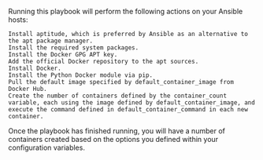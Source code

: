 Running this playbook will perform the following actions on your Ansible hosts:

    Install aptitude, which is preferred by Ansible as an alternative to the apt package manager.
    Install the required system packages.
    Install the Docker GPG APT key.
    Add the official Docker repository to the apt sources.
    Install Docker.
    Install the Python Docker module via pip.
    Pull the default image specified by default_container_image from Docker Hub.
    Create the number of containers defined by the container_count variable, each using the image defined by default_container_image, and execute the command defined in default_container_command in each new container.

Once the playbook has finished running, you will have a number of containers created based on the options you defined within your configuration variables.
